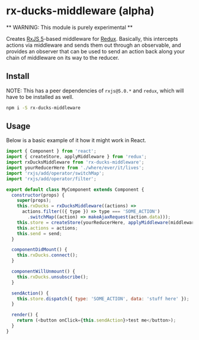 # rx-ducks-middleware (alpha)

** WARNING: This module is purely experimental **

Creates [RxJS 5](http://github.com/ReactiveX/RxJS)-based middleware for
[Redux](http://github.com/reactjs/redux). Basically, this intercepts actions via
middleware and sends them out through an observable, and provides an observer that
can be used to send an action back along your chain of middleware on its way to
the reducer.

## Install

NOTE: This has a peer dependencies of `rxjs@5.0.*` and `redux`, which will have to be installed
as well.

```sh
npm i -S rx-ducks-middleware
```

## Usage

Below is a basic example of it how it might work in React.

```js
import { Component } from 'react';
import { createStore, applyMiddleware } from 'redux';
import rxDucksMiddleware from 'rx-ducks-middleware';
import yourReducerHere from './where/ever/it/lives';
import 'rxjs/add/operator/switchMap';
import 'rxjs/add/operator/filter';

export default class MyComponent extends Component {
  constructor(props) {
    super(props);
    this.rxDucks = rxDucksMiddleware((actions) =>
      actions.filter(({ type }) => type === 'SOME_ACTION')
        .switchMap((action) => makeAjaxRequest(action.data)));
    this.store = createStore(yourReducerHere, applyMiddleware(middleware));
    this.actions = actions;
    this.send = send;
  }

  componentDidMount() {
    this.rxDucks.connect();
  }

  componentWillUnmount() {
    this.rxDucks.unsubscribe();
  }

  sendAction() {
    this.store.dispatch({ type: 'SOME_ACTION', data: 'stuff here' });
  }

  render() {
    return (<button onClick={this.sendAction}>test me</button>);
  }
}
```
